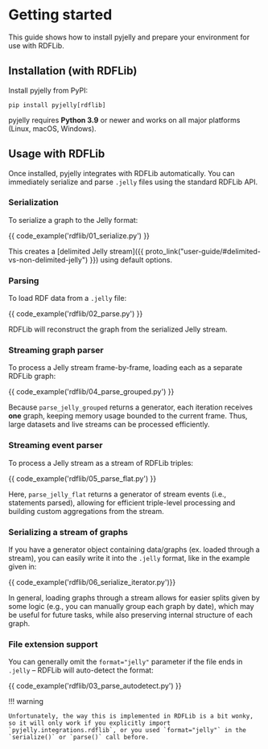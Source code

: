 # Getting started

This guide shows how to install pyjelly and prepare your environment for use with RDFLib.

## Installation (with RDFLib)

Install pyjelly from PyPI:

```
pip install pyjelly[rdflib]
```

pyjelly requires **Python 3.9** or newer and works on all major platforms (Linux, macOS, Windows).


## Usage with RDFLib

Once installed, pyjelly integrates with RDFLib automatically. You can immediately serialize and parse `.jelly` files using the standard RDFLib API.

### Serialization

To serialize a graph to the Jelly format:

{{ code_example('rdflib/01_serialize.py') }}

This creates a [delimited Jelly stream]({{ proto_link("user-guide/#delimited-vs-non-delimited-jelly") }}) using default options.

### Parsing

To load RDF data from a `.jelly` file:

{{ code_example('rdflib/02_parse.py') }}

RDFLib will reconstruct the graph from the serialized Jelly stream.

### Streaming graph parser

To process a Jelly stream frame-by-frame, loading each as a separate RDFLib graph:

{{ code_example('rdflib/04_parse_grouped.py') }}

Because `parse_jelly_grouped` returns a generator, each iteration receives **one** graph, keeping memory usage bounded to the current frame. Thus, large datasets and live streams can be processed efficiently.

### Streaming event parser

To process a Jelly stream as a stream of RDFLib triples:

{{ code_example('rdflib/05_parse_flat.py') }}

Here, `parse_jelly_flat` returns a generator of stream events (i.e., statements parsed), allowing for efficient triple-level processing and building custom aggregations from the stream.

### Serializing a stream of graphs

If you have a generator object containing data/graphs (ex. loaded through a stream), you can easily write it into the `.jelly` format, like in the example given in: 

{{ code_example('rdflib/06_serialize_iterator.py')}}

In general, loading graphs through a stream allows for easier splits given by some logic (e.g., you can manually group each graph by date), which may be useful for future tasks,
while also preserving internal structure of each graph.

### File extension support

You can generally omit the `format="jelly"` parameter if the file ends in `.jelly` – RDFLib will auto-detect the format:

{{ code_example('rdflib/03_parse_autodetect.py') }}

!!! warning 

    Unfortunately, the way this is implemented in RDFLib is a bit wonky, so it will only work if you explicitly import `pyjelly.integrations.rdflib`, or you used `format="jelly"` in the `serialize()` or `parse()` call before.